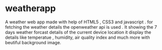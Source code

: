 # weatherapp
A weather web app made with help of HTML5 , CSS3 and javascript . for fetching the weather details the openweather api is used .
It showing the 7 days weather forcast details of the current device location
it display the details like temperatue , humidity, air quality index and much more with beutiful background image.
